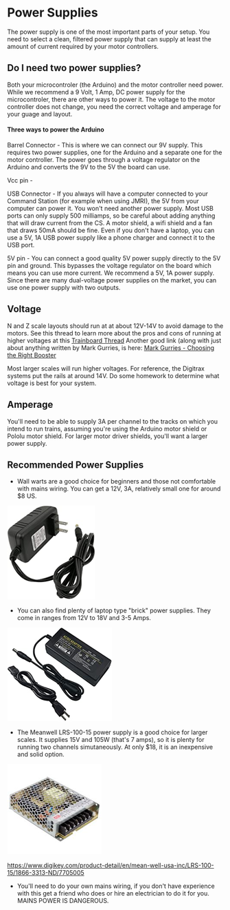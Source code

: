 # Power Supplies

The power supply is one of the most important parts of your setup. You need to select a clean, filtered power supply that can supply at least the amount of current required by your motor controllers. 

## Do I need two power supplies?

Both your microcontroler (the Arduino) and the motor controller need power. While we recommend a 9 Volt, 1 Amp, DC power supply for the microcontroler, there are other ways to power it. The voltage to the motor controller does not change, you need the correct voltage and amperage for your guage and layout.

#### Three ways to power the Arduino

Barrel Connector - This is where we can connect our 9V supply. This requires two power supplies, one for the Arduino and a separate one for the motor controller. The power goes through a voltage regulator on the Arduino and converts the 9V to the 5V the board can use.

Vcc pin - 

USB Connector - If you always will have a computer connected to your Command Station (for example when using JMRI), the 5V from your computer can power it. You won't need another power supply. Most USB ports can only supply 500 milliamps, so be careful about adding anything that will draw current from the CS. A motor shield, a wifi shield and a fan that draws 50mA should be fine. Even if you don't have a laptop, you can use a 5V, 1A USB power supply like a phone charger and connect it to the USB port.

5V pin - You can connect a good quality 5V power supply directly to the 5V pin and ground. This bypasses the voltage regulator on the board which means you can use more current. We recommend a 5V, 1A power supply. Since there are many dual-voltage power supplies on the market, you can use one power supply with two outputs.

## Voltage

N and Z scale layouts should run at at about 12V-14V to avoid damage to the motors. See this thread to learn more about the pros and cons of running at higher voltages at this [Trainboard Thread](https://www.trainboard.com/highball/index.php?threads/dcc-voltage-and-n-scale-locomotives.56342/) Another good link (along with just about anything written by Mark Gurries, is here: [Mark Gurries - Choosing the Right Booster](https://sites.google.com/site/markgurries/home/technical-discussions/boosters/choosing-the-right-booster)

Most larger scales will run higher voltages. For reference, the Digitrax systems put the rails at around 14V. Do some homework to determine what voltage is best for your system.

## Amperage

You'll need to be able to supply 3A per channel to the tracks on which you intend to run trains, assuming you're using the Arduino motor shield or Pololu motor shield. For larger motor driver shields, you'll want a larger power supply.

## Recommended Power Supplies

- Wall warts are a good choice for beginners and those not comfortable with mains wiring. You can get a 12V, 3A, relatively small one for around $8 US. 

![12V Wall Wart](../images/12v-3A-wall-wart-sm.jpg)

- You can also find plenty of laptop type "brick" power supplies. They come in ranges from 12V to 18V and 3-5 Amps.

![12V 3A Brick Power Supply](../images/12v-3A-brick.jpg)

- The Meanwell LRS-100-15 power supply is a good choice for larger scales. It supplies 15V and 105W (that's 7 amps), so it is plenty for running two channels simutaneously. At only $18, it is an inexpensive and solid option.

![Meanwell](../images/meanwell-lrs100.jpg)

https://www.digikey.com/product-detail/en/mean-well-usa-inc/LRS-100-15/1866-3313-ND/7705005

  - You'll need to do your own mains wiring, if you don't have experience with this get a friend who does or hire an electrician to do it for you. MAINS POWER IS DANGEROUS.